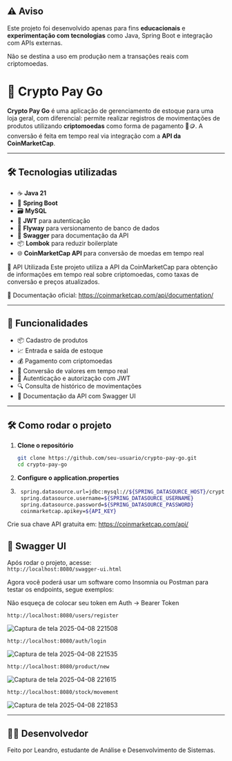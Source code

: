 ## ⚠️ Aviso

Este projeto foi desenvolvido apenas para fins **educacionais** e **experimentação com tecnologias** como Java, Spring Boot e integração com APIs externas.

Não se destina a uso em produção nem a transações reais com criptomoedas.

# 🚀 Crypto Pay Go

**Crypto Pay Go** é uma aplicação de gerenciamento de estoque para uma loja geral, com diferencial: permite realizar registros de movimentações de produtos utilizando **criptomoedas** como forma de pagamento 💸🪙. A conversão é feita em tempo real via integração com a **API da CoinMarketCap**.

---

## 🛠️ Tecnologias utilizadas

- ☕ **Java 21**
- 🌱 **Spring Boot**
- 🗃️ **MySQL**
- 🔐 **JWT** para autenticação
- 🔄 **Flyway** para versionamento de banco de dados
- 📘 **Swagger** para documentação da API
- 📦 **Lombok** para reduzir boilerplate
- 🌐 **CoinMarketCap API** para conversão de moedas em tempo real

📡 API Utilizada
Este projeto utiliza a API da CoinMarketCap para obtenção de informações em tempo real sobre criptomoedas, como taxas de conversão e preços atualizados.

🔗 Documentação oficial: https://coinmarketcap.com/api/documentation/

---

## 🧠 Funcionalidades

- 📦 Cadastro de produtos
- 📈 Entrada e saída de estoque
- 💰 Pagamento com criptomoedas
- 🔄 Conversão de valores em tempo real
- 👤 Autenticação e autorização com JWT
- 🔍 Consulta de histórico de movimentações
- 🧾 Documentação da API com Swagger UI

---

## 🛠️ Como rodar o projeto

1. **Clone o repositório**
   ```bash
   git clone https://github.com/seu-usuario/crypto-pay-go.git
   cd crypto-pay-go

2. **Configure o application.properties**
3. ```bash
    spring.datasource.url=jdbc:mysql://${SPRING_DATASOURCE_HOST}/cryptotest?useSSL=false&serverTimezone=UTC&allowPublicKeyRetrieval=true
    spring.datasource.username=${SPRING_DATASOURCE_USERNAME}
    spring.datasource.password=${SPRING_DATASOURCE_PASSWORD}
    coinmarketcap.apikey=${API_KEY}
Crie sua chave API gratuita em: https://coinmarketcap.com/api/

## 📸 Swagger UI

Após rodar o projeto, acesse:  
`http://localhost:8080/swagger-ui.html`

Agora você poderá usar um software como Insomnia ou Postman para testar os endpoints, segue exemplos:

Não esqueça de colocar seu token em Auth -> Bearer Token

`http://localhost:8080/users/register`

![Captura de tela 2025-04-08 221508](https://github.com/user-attachments/assets/4ad5f19f-8b93-477e-aa91-2b8844e20faa)

`http://localhost:8080/auth/login`

![Captura de tela 2025-04-08 221535](https://github.com/user-attachments/assets/6282f6bb-e5ae-4990-b35c-bd471cb0d5df)

`http://localhost:8080/product/new`

![Captura de tela 2025-04-08 221615](https://github.com/user-attachments/assets/88498850-8863-474e-8584-6252c9cc3735)

`http://localhost:8080/stock/movement`

![Captura de tela 2025-04-08 221853](https://github.com/user-attachments/assets/c2ee3fe4-3bef-46f3-99c9-7ad6f8f50728)

---

## 👨‍💻 Desenvolvedor
Feito por Leandro, estudante de Análise e Desenvolvimento de Sistemas.
